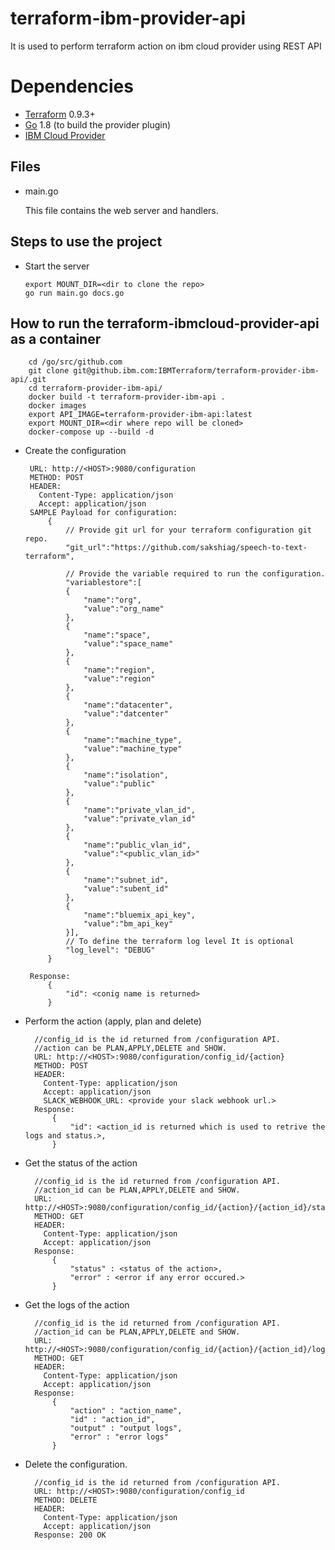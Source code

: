 # terraform-ibm-provider-api

It is used to perform terraform action on ibm cloud provider using REST API

# Dependencies

-	[Terraform](https://www.terraform.io/downloads.html) 0.9.3+
-	[Go](https://golang.org/doc/install) 1.8 (to build the provider plugin)
-   [IBM Cloud Provider](https://github.com/IBM-Cloud/terraform-provider-ibm/)


## Files

*   main.go

    This file contains the web server and handlers.


## Steps to use the project

*  Start the server

       export MOUNT_DIR=<dir to clone the repo>
       go run main.go docs.go

## How to run the terraform-ibmcloud-provider-api as a container
        
        cd /go/src/github.com
        git clone git@github.ibm.com:IBMTerraform/terraform-provider-ibm-api/.git
        cd terraform-provider-ibm-api/
        docker build -t terraform-provider-ibm-api .
        docker images
        export API_IMAGE=terraform-provider-ibm-api:latest
        export MOUNT_DIR=<dir where repo will be cloned>
        docker-compose up --build -d
        
*  Create the configuration <br />
     
        URL: http://<HOST>:9080/configuration
        METHOD: POST 
        HEADER: 
          Content-Type: application/json
          Accept: application/json
        SAMPLE Payload for configuration:
            {  
                // Provide git url for your terraform configuration git repo.
                "git_url":"https://github.com/sakshiag/speech-to-text-terraform",

                // Provide the variable required to run the configuration.
                "variablestore":[  
                {  
                    "name":"org",
                    "value":"org_name"
                },
                {  
                    "name":"space",
                    "value":"space_name"
                },
                {       
                    "name":"region",
                    "value":"region"
                },
                {  
                    "name":"datacenter",
                    "value":"datcenter"
                },
                {  
                    "name":"machine_type",
                    "value":"machine_type"
                },
                {  
                    "name":"isolation",
                    "value":"public"
                },
                {  
                    "name":"private_vlan_id",
                    "value":"private_vlan_id"
                },
                {  
                    "name":"public_vlan_id",
                    "value":"<public_vlan_id>"
                },
                {  
                    "name":"subnet_id",
                    "value":"subent_id"
                },
                {  
                    "name":"bluemix_api_key",
                    "value":"bm_api_key"
                }],
                // To define the terraform log level It is optional
                "log_level": "DEBUG"
            }

        Response:
            {
                "id": <conig name is returned>
            }

* Perform the action (apply, plan and delete) <br />

        //config_id is the id returned from /configuration API.
        //action can be PLAN,APPLY,DELETE and SHOW.
        URL: http://<HOST>:9080/configuration/config_id/{action}
        METHOD: POST
        HEADER: 
          Content-Type: application/json
          Accept: application/json
          SLACK_WEBHOOK_URL: <provide your slack webhook url.>
        Response:
            {
                "id": <action_id is returned which is used to retrive the logs and status.>,
            }

* Get the status of the action <br />

        //config_id is the id returned from /configuration API.
        //action_id can be PLAN,APPLY,DELETE and SHOW.
        URL: http://<HOST>:9080/configuration/config_id/{action}/{action_id}/status
        METHOD: GET
        HEADER: 
          Content-Type: application/json
          Accept: application/json
        Response:
            {
                "status" : <status of the action>,
                "error" : <error if any error occured.>
            }

* Get the logs of the action <br />

        //config_id is the id returned from /configuration API.
        //action_id can be PLAN,APPLY,DELETE and SHOW.
        URL: http://<HOST>:9080/configuration/config_id/{action}/{action_id}/log
        METHOD: GET
        HEADER: 
          Content-Type: application/json
          Accept: application/json
        Response:
            {
                "action" : "action_name",
                "id" : "action_id",
                "output" : "output logs",
                "error" : "error logs"
            }

* Delete the configuration. <br />

        //config_id is the id returned from /configuration API.
        URL: http://<HOST>:9080/configuration/config_id
        METHOD: DELETE
        HEADER: 
          Content-Type: application/json
          Accept: application/json
        Response: 200 OK

